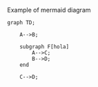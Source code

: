 Example of mermaid diagram

```mermaid
graph TD;

    A-->B;

    subgraph F[hola]
        A-->C;
        B-->D;
    end

    C-->D;
```
